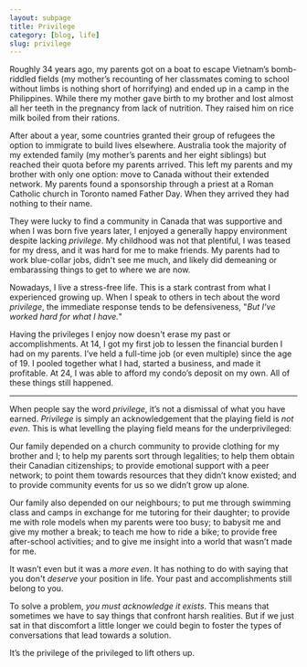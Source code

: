 ```yaml
---
layout: subpage
title: Privilege
category: [blog, life]
slug: privilege
---
```

Roughly 34 years ago, my parents got on a boat to escape Vietnam’s bomb-riddled fields (my mother’s recounting of her classmates coming to school without limbs is nothing short of horrifying) and ended up in a camp in the Philippines. While there my mother gave birth to my brother and lost almost all her teeth in the pregnancy from lack of nutrition. They raised him on rice milk boiled from their rations.

After about a year, some countries granted their group of refugees the option to immigrate to build lives elsewhere. Australia took the majority of my extended family (my mother’s parents and her eight siblings) but reached their quota before my parents arrived. This left my parents and my brother with only one option: move to Canada without their extended network. My parents found a sponsorship through a priest at a Roman Catholic church in Toronto named Father Day. When they arrived they had nothing to their name.

They were lucky to find a community in Canada that was supportive and when I was born five years later, I enjoyed a generally happy environment despite lacking *privilege*. My childhood was not that plentiful, I was teased for my dress, and it was hard for me to make friends. My parents had to work blue-collar jobs, didn't see me much, and likely did demeaning or embarassing things to get to where we are now.

Nowadays, I live a stress-free life. This is a stark contrast from what I experienced growing up. When I speak to others in tech about the word *privilege*, the immediate response tends to be defensiveness, "*But I've worked hard for what I have.*"

Having the privileges I enjoy now doesn't erase my past or accomplishments. At 14, I got my first job to lessen the financial burden I had on my parents. I’ve held a full-time job (or even multiple) since the age of 19. I pooled together what I had, started a business, and made it profitable. At 24, I was able to afford my condo’s deposit on my own. All of these things still happened.

<hr class="small">

When people say the word *privilege*, it’s not a dismissal of what you have earned. *Privilege* is simply an acknowledgement that the playing field is *not even*. This is what levelling the playing field means for the underprivileged:

Our family depended on a church community to provide clothing for my brother and I; to help my parents sort through legalities; to help them obtain their Canadian citizenships; to provide emotional support with a peer network; to point them towards resources that they didn’t know existed; and to provide community events for us so we didn’t grow up alone.

Our family also depended on our neighbours; to put me through swimming class and camps in exchange for me tutoring for their daughter; to provide me with role models when my parents were too busy; to babysit me and give my mother a break; to teach me how to ride a bike; to provide free after-school activities; and to give me insight into a world that wasn’t made for me.

It wasn’t even but it was a *more even*. It has nothing to do with saying that you don't *deserve* your position in life. Your past and accomplishments still belong to you.

To solve a problem, *you must acknowledge it exists*. This means that sometimes we have to say things that confront harsh realities. But if we just sat in that discomfort a little longer we could begin to foster the types of conversations that lead towards a solution.

It’s the privilege of the privileged to lift others up.
